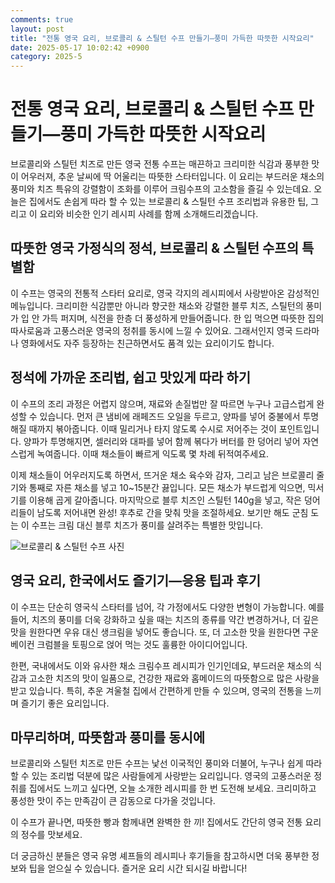 ```yaml
---
comments: true
layout: post
title: "전통 영국 요리, 브로콜리 & 스틸턴 수프 만들기—풍미 가득한 따뜻한 시작요리"
date: 2025-05-17 10:02:42 +0900
category: 2025-5
---
```


# 전통 영국 요리, 브로콜리 & 스틸턴 수프 만들기—풍미 가득한 따뜻한 시작요리

브로콜리와 스틸턴 치즈로 만든 영국 전통 수프는 매끈하고 크리미한 식감과 풍부한 맛이 어우러져, 추운 날씨에 딱 어울리는 따뜻한 스타터입니다. 이 요리는 부드러운 채소의 풍미와 치즈 특유의 강렬함이 조화를 이루어 크림수프의 고소함을 즐길 수 있는데요. 오늘은 집에서도 손쉽게 따라 할 수 있는 브로콜리 & 스틸턴 수프 조리법과 유용한 팁, 그리고 이 요리와 비슷한 인기 레시피 사례를 함께 소개해드리겠습니다.

## 따뜻한 영국 가정식의 정석, 브로콜리 & 스틸턴 수프의 특별함

이 수프는 영국의 전통적 스타터 요리로, 영국 각지의 레시피에서 사랑받아온 감성적인 메뉴입니다. 크리미한 식감뿐만 아니라 향긋한 채소와 강렬한 블루 치즈, 스틸턴의 풍미가 입 안 가득 퍼지며, 식전을 한층 더 풍성하게 만들어줍니다. 한 입 먹으면 따뜻한 집의 따사로움과 고풍스러운 영국의 정취를 동시에 느낄 수 있어요. 그래서인지 영국 드라마나 영화에서도 자주 등장하는 친근하면서도 품격 있는 요리이기도 합니다.

## 정석에 가까운 조리법, 쉽고 맛있게 따라 하기

이 수프의 조리 과정은 어렵지 않으며, 재료와 손질법만 잘 따르면 누구나 고급스럽게 완성할 수 있습니다. 먼저 큰 냄비에 래페즈드 오일을 두르고, 양파를 넣어 중불에서 투명해질 때까지 볶아줍니다. 이때 밀리거나 타지 않도록 수시로 저어주는 것이 포인트입니다. 양파가 투명해지면, 셀러리와 대파를 넣어 함께 볶다가 버터를 한 덩어리 넣어 자연스럽게 녹여줍니다. 이때 채소들이 빠르게 익도록 몇 차례 뒤적여주세요.

이제 채소들이 어우러지도록 하면서, 뜨거운 채소 육수와 감자, 그리고 남은 브로콜리 줄기와 통째로 자른 채소를 넣고 10~15분간 끓입니다. 모든 채소가 부드럽게 익으면, 믹서기를 이용해 곱게 갈아줍니다. 마지막으로 블루 치즈인 스틸턴 140g을 넣고, 작은 덩어리들이 남도록 저어내면 완성! 후추로 간을 맞춰 맛을 조절하세요. 보기만 해도 군침 도는 이 수프는 크림 대신 블루 치즈가 풍미를 살려주는 특별한 맛입니다.

![브로콜리 & 스틸턴 수프 사진](https://www.themealdb.com/images/media/meals/tvvxpv1511191952.jpg)

## 영국 요리, 한국에서도 즐기기—응용 팁과 후기

이 수프는 단순히 영국식 스타터를 넘어, 각 가정에서도 다양한 변형이 가능합니다. 예를 들어, 치즈의 풍미를 더욱 강화하고 싶을 때는 치즈의 종류를 약간 변경하거나, 더 깊은 맛을 원한다면 우유 대신 생크림을 넣어도 좋습니다. 또, 더 고소한 맛을 원한다면 구운 베이컨 크럼블을 토핑으로 얹어 먹는 것도 훌륭한 아이디어입니다.

한편, 국내에서도 이와 유사한 채소 크림수프 레시피가 인기인데요, 부드러운 채소의 식감과 고소한 치즈의 맛이 일품으로, 건강한 재료와 홈메이드의 따뜻함으로 많은 사랑을 받고 있습니다. 특히, 추운 겨울철 집에서 간편하게 만들 수 있으며, 영국의 전통을 느끼며 즐기기 좋은 요리입니다.

## 마무리하며, 따뜻함과 풍미를 동시에

브로콜리와 스틸턴 치즈로 만든 수프는 낯선 이국적인 풍미와 더불어, 누구나 쉽게 따라 할 수 있는 조리법 덕분에 많은 사람들에게 사랑받는 요리입니다. 영국의 고풍스러운 정취를 집에서도 느끼고 싶다면, 오늘 소개한 레시피를 한 번 도전해 보세요. 크리미하고 풍성한 맛이 주는 만족감이 큰 감동으로 다가올 것입니다.

이 수프가 끝나면, 따뜻한 빵과 함께내면 완벽한 한 끼! 집에서도 간단히 영국 전통 요리의 정수를 맛보세요.

더 궁금하신 분들은 영국 유명 셰프들의 레시피나 후기들을 참고하시면 더욱 풍부한 정보와 팁을 얻으실 수 있습니다. 즐거운 요리 시간 되시길 바랍니다!